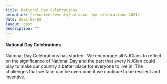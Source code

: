```yaml
---
title: National Day Celebrations
permalink: /resources/events/national-day-celebrations-2021/
date: 2021-08-02
layout: post
description: ""
---
```

#### National Day Celebrations

National Day Celebrations has started.  We encourage all NJCians to reflect on the significance of National Day and the part that every NJCian could play to make our country a better place for everyone to live in. The challenges that we face can be overcome if we continue to be resilient and inventive.